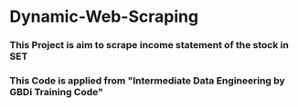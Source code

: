 # Dynamic-Web-Scraping
### This Project is aim to scrape income statement of the stock in SET
### This Code is applied from "Intermediate Data Engineering by GBDi Training Code"
